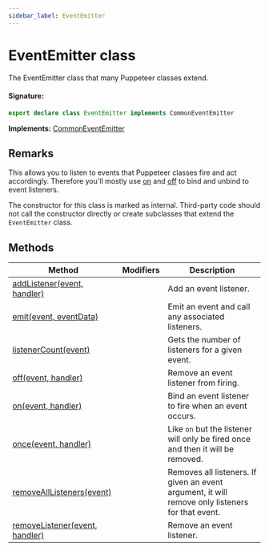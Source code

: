 ```yaml
---
sidebar_label: EventEmitter
---
```


# EventEmitter class

The EventEmitter class that many Puppeteer classes extend.

#### Signature:

```typescript
export declare class EventEmitter implements CommonEventEmitter
```

**Implements:** [CommonEventEmitter](./puppeteer.commoneventemitter.md)

## Remarks

This allows you to listen to events that Puppeteer classes fire and act accordingly. Therefore you'll mostly use [on](./puppeteer.eventemitter.on.md) and [off](./puppeteer.eventemitter.off.md) to bind and unbind to event listeners.

The constructor for this class is marked as internal. Third-party code should not call the constructor directly or create subclasses that extend the `EventEmitter` class.

## Methods

| Method                                                                       | Modifiers | Description                                                                                      |
| ---------------------------------------------------------------------------- | --------- | ------------------------------------------------------------------------------------------------ |
| [addListener(event, handler)](./puppeteer.eventemitter.addlistener.md)       |           | Add an event listener.                                                                           |
| [emit(event, eventData)](./puppeteer.eventemitter.emit.md)                   |           | Emit an event and call any associated listeners.                                                 |
| [listenerCount(event)](./puppeteer.eventemitter.listenercount.md)            |           | Gets the number of listeners for a given event.                                                  |
| [off(event, handler)](./puppeteer.eventemitter.off.md)                       |           | Remove an event listener from firing.                                                            |
| [on(event, handler)](./puppeteer.eventemitter.on.md)                         |           | Bind an event listener to fire when an event occurs.                                             |
| [once(event, handler)](./puppeteer.eventemitter.once.md)                     |           | Like <code>on</code> but the listener will only be fired once and then it will be removed.       |
| [removeAllListeners(event)](./puppeteer.eventemitter.removealllisteners.md)  |           | Removes all listeners. If given an event argument, it will remove only listeners for that event. |
| [removeListener(event, handler)](./puppeteer.eventemitter.removelistener.md) |           | Remove an event listener.                                                                        |
